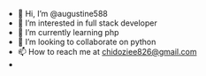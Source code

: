 - 👋 Hi, I’m @augustine588
- 👀 I’m interested in full stack developer 
- 🌱 I’m currently learning php
- 💞️ I’m looking to collaborate on python 
- 📫 How to reach me at chidoziee826@gmail.com
- 

<!---
augustine588/augustine588 is a ✨ special ✨ repository because its `README.md` (this file) appears on your GitHub profile.
You can click the Preview link to take a look at your changes.
--->

